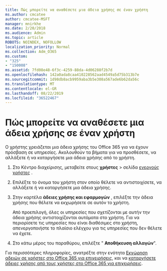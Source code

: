 ```yaml
---
title: Πώς μπορείτε να αναθέσετε μια άδεια χρήσης σε έναν χρήστη
ms.author: cmcatee
author: cmcatee-MSFT
manager: mnirkhe
ms.date: 2/20/2018
ms.audience: Admin
ms.topic: article
ROBOTS: NOINDEX, NOFOLLOW
localization_priority: Normal
ms.collection: Adm_O365
ms.custom:
- "325"
- "150008"
ms.assetid: 7fd08e48-6f3c-4259-88da-4d06288f2b7d
ms.openlocfilehash: 142a0ada8caa410228562aad4549a5d75b313b7e
ms.sourcegitcommit: 1d98db8acb9959aba3b5e308a567ade6b62da56c
ms.translationtype: MT
ms.contentlocale: el-GR
ms.lasthandoff: 08/22/2019
ms.locfileid: "36522467"
---
```

# <a name="how-to-assign-a-license-to-a-user"></a>Πώς μπορείτε να αναθέσετε μια άδεια χρήσης σε έναν χρήστη

Ο χρήστης χρειάζεται μια άδεια χρήσης του Office 365 για να έχουν πρόσβαση σε υπηρεσίες. Ακολουθούν τα βήματα για να προσθέσετε, να αλλάξετε ή να καταργήσετε μια άδεια χρήσης από το χρήστη.
  
1. Στο Κέντρο διαχείρισης, μεταβείτε στους **χρήστες** \> σελίδα [ενεργούς χρήστες](https://go.microsoft.com/fwlink/p/?linkid=834822) .

2. Επιλέξτε το όνομα του χρήστη στον οποίο θέλετε να αντιστοιχίσετε, να αλλάξετε ή να καταργήσετε μια άδεια χρήσης.

3. Στην καρτέλα **άδειες χρήσης και εφαρμογών** , επιλέξτε την άδεια χρήσης που θέλετε να εκχωρήσετε σε αυτόν το χρήστη.

    Από προεπιλογή, όλες οι υπηρεσίες που σχετίζονται με αυτήν την άδεια χρήσης αντιστοιχίζονται αυτόματα στο χρήστη. Για να περιορίσετε τις υπηρεσίες που είναι διαθέσιμες στο χρήστη, απενεργοποιήστε το πλαίσιο ελέγχου για τις υπηρεσίες που δεν θέλετε να έχετε.

4. Στο κάτω μέρος του παραθύρου, επιλέξτε " **Αποθήκευση αλλαγών**".

Για περισσότερες πληροφορίες, ανατρέξτε στην ενότητα [Εκχώρηση αδειών σε χρήστες στο Office 365 για επιχειρήσεις](https://docs.microsoft.com/office365/admin/subscriptions-and-billing/assign-licenses-to-users), και να [καταργήσετε άδειες χρήσης από τους χρήστες στο Office 365 για επιχειρήσεις](https://docs.microsoft.com/office365/admin/subscriptions-and-billing/remove-licenses-from-users).